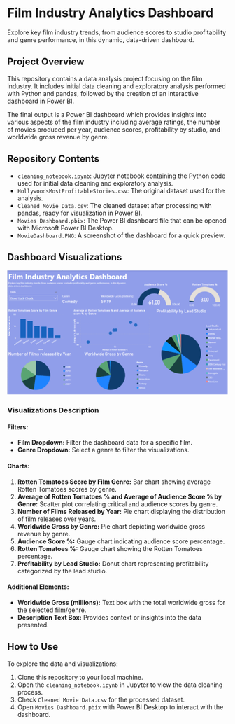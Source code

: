 # Film Industry Analytics Dashboard

Explore key film industry trends, from audience scores to studio profitability and genre performance, in this dynamic, data-driven dashboard.

## Project Overview

This repository contains a data analysis project focusing on the film industry. It includes initial data cleaning and exploratory analysis performed with Python and pandas, followed by the creation of an interactive dashboard in Power BI.

The final output is a Power BI dashboard which provides insights into various aspects of the film industry including average ratings, the number of movies produced per year, audience scores, profitability by studio, and worldwide gross revenue by genre.

## Repository Contents

- `cleaning_notebook.ipynb`: Jupyter notebook containing the Python code used for initial data cleaning and exploratory analysis.
- `HollywoodsMostProfitableStories.csv`: The original dataset used for the analysis.
- `Cleaned Movie Data.csv`: The cleaned dataset after processing with pandas, ready for visualization in Power BI.
- `Movies Dashboard.pbix`: The Power BI dashboard file that can be opened with Microsoft Power BI Desktop.
- `MovieDashboard.PNG`: A screenshot of the dashboard for a quick preview.

## Dashboard Visualizations

![Film Industry Analytics Dashboard](MovieDashboard.PNG)

### Visualizations Description

#### Filters:
- **Film Dropdown:** Filter the dashboard data for a specific film.
- **Genre Dropdown:** Select a genre to filter the visualizations.

#### Charts:
1. **Rotten Tomatoes Score by Film Genre:** Bar chart showing average Rotten Tomatoes scores by genre.
2. **Average of Rotten Tomatoes % and Average of Audience Score % by Genre:** Scatter plot correlating critical and audience scores by genre.
3. **Number of Films Released by Year:** Pie chart displaying the distribution of film releases over years.
4. **Worldwide Gross by Genre:** Pie chart depicting worldwide gross revenue by genre.
5. **Audience Score %:** Gauge chart indicating audience score percentage.
6. **Rotten Tomatoes %:** Gauge chart showing the Rotten Tomatoes percentage.
7. **Profitability by Lead Studio:** Donut chart representing profitability categorized by the lead studio.

#### Additional Elements:
- **Worldwide Gross (millions):** Text box with the total worldwide gross for the selected film/genre.
- **Description Text Box:** Provides context or insights into the data presented.

## How to Use

To explore the data and visualizations:
1. Clone this repository to your local machine.
2. Open the `cleaning_notebook.ipynb` in Jupyter to view the data cleaning process.
3. Check `Cleaned Movie Data.csv` for the processed dataset.
4. Open `Movies Dashboard.pbix` with Power BI Desktop to interact with the dashboard.

